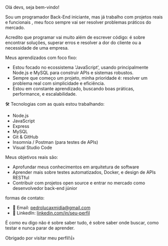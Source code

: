  Olá devs, seja bem-vindo!

Sou um programador Back-End iniciante, mas já trabalho com projetos reais e funcionais , meu foco sempre vai ser resolver problemas práticos do mercado.

 Acredito que programar vai muito além de escrever código: é sobre encontrar soluções, superar erros e resolver a dor do cliente ou a necessidade de uma empresa.

 Meus aprendizados com foco fixo:
- Estou focado no ecossistema 'JavaScript', usando principalmente Node.js e MySQL para construir APIs e sistemas robustos.
- Sempre que começo um projeto, minha prioridade é: resolver um problema real com simplicidade e eficiência.
- Estou em constante aprendizado, buscando boas práticas, performance, e escalabilidade.

🛠️ Tecnologias com as quais estou trabalhando:
- Node.js
- JavaScript
- Express
- MySQL
- Git & GitHub
- Insomnia / Postman (para testes de APIs)
- Visual Studio Code

 Meus objetivos reais são:
- Aprofundar meus conhecimentos em arquitetura de software
- Aprender mais sobre testes automatizados, Docker, e design de APIs RESTful
- Contribuir com projetos open source e entrar no mercado como desenvolvedor back-end júnior

 formas de contato:
- 📧 Email: pedrolucaxmidia@gmail.com
- 💼 LinkedIn: [linkedin.com/in/seu-perfil](https://linkedin.com/in/seu-perfil)

 É como eu digo não é sobre saber tudo, é sobre saber onde buscar, como testar e nunca parar de aprender.
 
Obrigado por visitar meu perfil!👍
